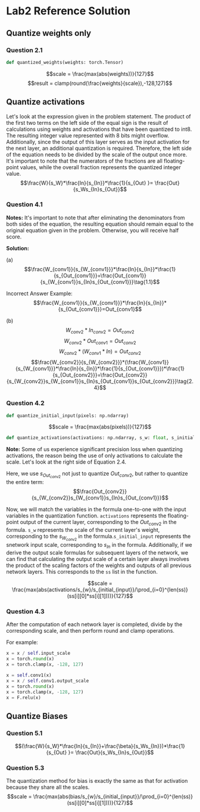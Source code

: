 # Lab2 Reference Solution
## Quantize weights only
### Question 2.1
```python
def quantized_weights(weights: torch.Tensor)
```
$$scale = \frac{max(abs(weights))}{127}$$
$$result = clamp(round(\frac{weights}{scale}),-128,127)$$

## Quantize activations
Let's look at the expression given in the problem statement. The product of the first two terms on the left side of the equal sign is the result of calculations using weights and activations that have been quantized to int8. The resulting integer value represented with 8 bits might overflow. Additionally, since the output of this layer serves as the input activation for the next layer, an additional quantization is required. Therefore, the left side of the equation needs to be divided by the scale of the output once more. It's important to note that the numerators of the fractions are all floating-point values, while the overall fraction represents the quantized integer value.
$$\frac{W}{s_W}*\frac{In}{s_{In}}*\frac{1}{s_{Out} }= \frac{Out}{s_Ws_{In}s_{Out}}$$

### Question 4.1
**Notes:** It's important to note that after eliminating the denominators from both sides of the equation, the resulting equation should remain equal to the original equation given in the problem. Otherwise, you will receive half score.

**Solution:**

(a) 
$$\frac{W_{conv1}}{s_{W_{conv1}}}*\frac{In}{s_{In}}*\frac{1}{s_{Out_{conv1}}}=\frac{Out_{conv1}}{s_{W_{conv1}}s_{In}s_{Out_{conv1}}}\tag{1.1}$$ 

Incorrect Answer Example:
$$\frac{W_{conv1}}{s_{W_{conv1}}}*\frac{In}{s_{In}}*{s_{Out_{conv1}}}=Out_{conv1}$$ 

(b) 
$$W_{conv2}*In_{conv2} = Out_{conv2}\tag{2.1}$$
$$W_{conv2}*Out_{conv1} = Out_{conv2}\tag{2.2}$$
$$W_{conv2}*(W_{conv1}*In) = Out_{conv2}\tag{2.3}$$
$$\frac{W_{conv2}}{s_{W_{conv2}}}*(\frac{W_{conv1}}{s_{W_{conv1}}}*\frac{In}{s_{In}}*\frac{1}{s_{Out_{conv1}}})*\frac{1}{s_{Out_{conv2}}}=\frac{Out_{conv2}}{s_{W_{conv2}}s_{W_{conv1}}s_{In}s_{Out_{conv1}}s_{Out_{conv2}}}\tag{2.4}$$ 

### Question 4.2
```python
def quantize_initial_input(pixels: np.ndarray)
```
$$scale = \frac{max(abs(pixels))}{127}$$
```python
def quantize_activations(activations: np.ndarray, s_w: float, s_initial_input: float, ss: List[Tuple[float, float]]) 
```
**Note:** Some of us experience significant precision loss when quantizing activations, the reason being the use of only activations to calculate the scale. Let's look at the right side of Equation 2.4. 

Here, we use $s_{Out_{conv2}}$ not just to quantize $Out_{conv2}$, but rather to quantize the entire term: $$\frac{Out_{conv2}}{s_{W_{conv2}}s_{W_{conv1}}s_{In}s_{Out_{conv1}}}$$

Now, we will match the variables in the formula one-to-one with the input variables in the quantization function. `activations` represents the floating-point output of the current layer, corresponding to the $Out_{conv2}$ in the formula. `s_w` represents the scale of the current layer's weight, corresponding to the $s_{W_{conv2}}$ in the formula.`s_initial_input` represents the snetwork input scale, corresponding to $s_{In}$ in the formula. Additionally, if we derive the output scale formulas for subsequent layers of the network, we can find that calculating the output scale of a certain layer always involves the product of the scaling factors of the weights and outputs of all previous network layers. This corresponds to the `ss` list in the function.

$$scale = \frac{max(abs(activations/s_{w}/s_{initial_{input}}/\prod_{i=0}^{len(ss)} (ss[i][0]*ss[i][1])))}{127}$$

### Question 4.3
After the computation of each network layer is completed, divide by the corresponding scale, and then perform round and clamp operations.

For example:

```python
x = x / self.input_scale
x = torch.round(x)
x = torch.clamp(x, -128, 127)

x = self.conv1(x)
x = x / self.conv1.output_scale
x = torch.round(x)
x = torch.clamp(x, -128, 127)
x = F.relu(x)
```

## Quantize Biases
### Question 5.1
$$(\frac{W}{s_W}*\frac{In}{s_{In}}+\frac{\beta}{s_Ws_{In}})*\frac{1}{s_{Out} }= \frac{Out}{s_Ws_{In}s_{Out}}$$
### Question 5.3
The quantization method for bias is exactly the same as that for activation because they share all the scales.
$$scale = \frac{max(abs(bias/s_{w}/s_{initial_{input}}/\prod_{i=0}^{len(ss)} (ss[i][0]*ss[i][1])))}{127}$$
$$$$